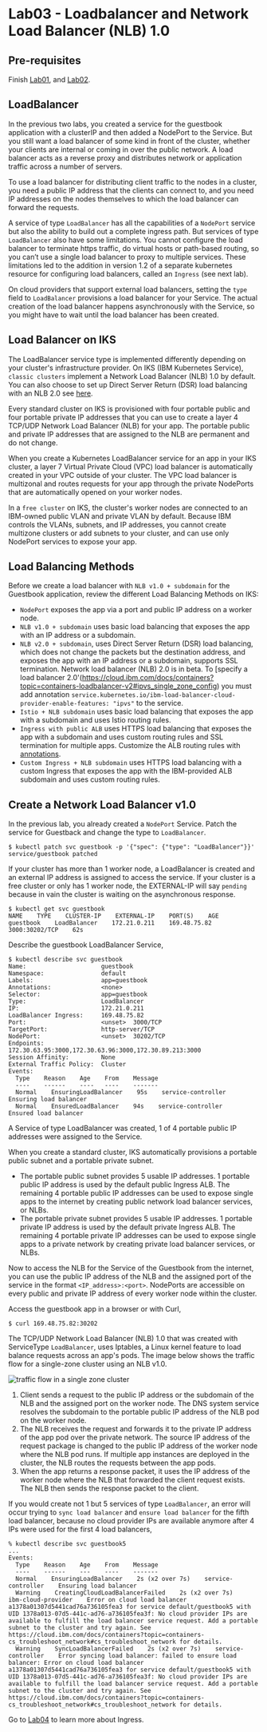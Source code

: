 # Lab03 - Loadbalancer and Network Load Balancer (NLB) 1.0

## Pre-requisites

Finish [Lab01](../Lab01/README.md), and [Lab02](../Lab02/README.md).

## LoadBalancer

In the previous two labs, you created a service for the guestbook application with a clusterIP and then added a NodePort to the Service. But you still want a load balancer of some kind in front of the cluster, whether your clients are internal or coming in over the public network. A load balancer acts as a reverse proxy and distributes network or application traffic across a number of servers.

To use a load balancer for distributing client traffic to the nodes in a cluster, you need a public IP address that the clients can connect to, and you need IP addresses on the nodes themselves to which the load balancer can forward the requests.

A service of type `LoadBalancer` has all the capabilities of a `NodePort` service but also the ability to build out a complete ingress path. But services of type `LoadBalancer` also have some limitations. You cannot configure the load balancer to terminate https traffic, do virtual hosts or path-based routing, so you can’t use a single load balancer to proxy to multiple services. These limitations led to the addition in version 1.2 of a separate kubernetes resource for configuring load balancers, called an `Ingress` (see next lab). 

On cloud providers that support external load balancers, setting the `type` field to `LoadBalancer` provisions a load balancer for your Service. The actual creation of the load balancer happens asynchronously with the Service, so you might have to wait until the load balancer has been created.

## Load Balancer on IKS

The LoadBalancer service type is implemented differently depending on your cluster's infrastructure provider. On IKS (IBM Kubernetes Service), `classic clusters` implement a Network Load Balancer (NLB) 1.0 by default. You can also choose to set up Direct Server Return (DSR) load balancing with an NLB 2.0 see [here](https://cloud.ibm.com/docs/containers?topic=containers-loadbalancer-v2).

Every standard cluster on IKS is provisioned with four portable public and four portable private IP addresses that you can use to create a layer 4 TCP/UDP Network Load Balancer (NLB) for your app. The portable public and private IP addresses that are assigned to the NLB are permanent and do not change. 

When you create a Kubernetes LoadBalancer service for an app in your IKS cluster, a layer 7 Virtual Private Cloud (VPC) load balancer is automatically created in your VPC outside of your cluster. The VPC load balancer is multizonal and routes requests for your app through the private NodePorts that are automatically opened on your worker nodes. 

In a `free cluster` on IKS, the cluster's worker nodes are connected to an IBM-owned public VLAN and private VLAN by default. Because IBM controls the VLANs, subnets, and IP addresses, you cannot create multizone clusters or add subnets to your cluster, and can use only NodePort services to expose your app.

## Load Balancing Methods

Before we create a load balancer with `NLB v1.0 + subdomain` for the Guestbook application, review the different Load Balancing Methods on IKS:

- `NodePort` exposes the app via a port and public IP address on a worker node.
- `NLB v1.0 + subdomain` uses basic load balancing that exposes the app with an IP address or a subdomain.
- `NLB v2.0 + subdomain`, uses Direct Server Return (DSR) load balancing, which does not change the packets but the destination address, and exposes the app with an IP address or a subdomain, supports SSL termination. Network load balancer (NLB) 2.0 is in beta. To [specify a load balancer 2.0'(https://cloud.ibm.com/docs/containers?topic=containers-loadbalancer-v2#ipvs_single_zone_config) you must add annotation `service.kubernetes.io/ibm-load-balancer-cloud-provider-enable-features: "ipvs"` to the service.
- `Istio + NLB subdomain` uses basic load balancing that exposes the app with a subdomain and uses Istio routing rules.
- `Ingress with public ALB` uses HTTPS load balancing that exposes the app with a subdomain and uses custom routing rules and SSL termination for multiple apps. Customize the ALB routing rules with [annotations](https://cloud.ibm.com/docs/containers?topic=containers-ingress_annotation).
- `Custom Ingress + NLB subdomain` uses HTTPS load balancing with a custom Ingress that exposes the app with the IBM-provided ALB subdomain and uses custom routing rules.

## Create a Network Load Balancer v1.0

In the previous lab, you already created a `NodePort` Service. Patch the service for Guestback and change the type to `LoadBalancer`.

```
$ kubectl patch svc guestbook -p '{"spec": {"type": "LoadBalancer"}}'
service/guestbook patched
```

If your cluster has more than 1 worker node, a LoadBalancer is created and an external IP address is assigned to access the service. If your cluster is a free cluster or only has 1 worker node, the EXTERNAL-IP will say `pending` because in vain the cluster is waiting on the asynchronous response.

```
$ kubectl get svc guestbook
NAME    TYPE    CLUSTER-IP    EXTERNAL-IP    PORT(S)    AGE
guestbook    LoadBalancer    172.21.0.211    169.48.75.82    3000:30202/TCP    62s
```

Describe the guestbook LoadBalancer Service,

```
$ kubectl describe svc guestbook
Name:                     guestbook
Namespace:                default
Labels:                   app=guestbook
Annotations:              <none>
Selector:                 app=guestbook
Type:                     LoadBalancer
IP:                       172.21.0.211
LoadBalancer Ingress:     169.48.75.82
Port:                     <unset>  3000/TCP
TargetPort:               http-server/TCP
NodePort:                 <unset>  30202/TCP
Endpoints:                172.30.63.95:3000,172.30.63.96:3000,172.30.89.213:3000
Session Affinity:         None
External Traffic Policy:  Cluster
Events:
  Type    Reason    Age    From    Message
  ----    ------    ----   ----    -------
  Normal    EnsuringLoadBalancer    95s    service-controller    Ensuring load balancer
  Normal    EnsuredLoadBalancer    94s    service-controller    Ensured load balancer
```

A Service of type LoadBalancer was created, 1 of 4 portable public IP addresses were assigned to the Service. 

When you create a standard cluster, IKS automatically provisions a portable public subnet and a portable private subnet. 

- The portable public subnet provides 5 usable IP addresses. 1 portable public IP address is used by the default public Ingress ALB. The remaining 4 portable public IP addresses can be used to expose single apps to the internet by creating public network load balancer services, or NLBs.
- The portable private subnet provides 5 usable IP addresses. 1 portable private IP address is used by the default private Ingress ALB. The remaining 4 portable private IP addresses can be used to expose single apps to a private network by creating private load balancer services, or NLBs.

Now to access the NLB for the Service of the Guestbook from the internet, you can use the public IP address of the NLB and the assigned port of the service in the format `<IP_address>:<port>`. NodePorts are accessible on every public and private IP address of every worker node within the cluster.

Access the guestbook app in a browser or with Curl,
```
$ curl 169.48.75.82:30202
```

The TCP/UDP Network Load Balancer (NLB) 1.0 that was created with ServiceType `LoadBalancer`, uses Iptables, a Linux kernel feature to load balance requests across an app's pods. The image below shows the traffic flow for a single-zone cluster using an NLB v1.0.

![traffic flow in a single zone cluster](../images/cs_loadbalancer_trafficflow-singlezone.png)

1. Client sends a request to the public IP address or the subdomain of the NLB and the assigned port on the worker node. The DNS system service resolves the subdomain to the portable public IP address of the NLB pod on the worker node.
2. The NLB receives the request and forwards it to the private IP address of the app pod over the private network. The source IP address of the request package is changed to the public IP address of the worker node where the NLB pod runs. If multiple app instances are deployed in the cluster, the NLB routes the requests between the app pods.
3. When the app returns a response packet, it uses the IP address of the worker node where the NLB that forwarded the client request exists. The NLB then sends the response packet to the client.

If you would create not 1 but 5 services of type `LoadBalancer`, an error will occur trying to `sync load balancer` and `ensure load balancer` for the fifth load balancer, because no cloud provider IPs are available anymore after 4 IPs were used for the first 4 load balancers,

```
% kubectl describe svc guestbook5  
...
Events:
  Type    Reason    Age    From    Message
  ----    ------    ---    ----    -------
  Normal    EnsuringLoadBalancer    2s (x2 over 7s)    service-controller    Ensuring load balancer
  Warning    CreatingCloudLoadBalancerFailed    2s (x2 over 7s)    ibm-cloud-provider    Error on cloud load balancer a1378a01307d5441cad76a736105fea3 for service default/guestbook5 with UID 1378a013-07d5-441c-ad76-a736105fea3f: No cloud provider IPs are available to fulfill the load balancer service request. Add a portable subnet to the cluster and try again. See https://cloud.ibm.com/docs/containers?topic=containers-cs_troubleshoot_network#cs_troubleshoot_network for details.
  Warning    SyncLoadBalancerFailed    2s (x2 over 7s)    service-controller    Error syncing load balancer: failed to ensure load balancer: Error on cloud load balancer a1378a01307d5441cad76a736105fea3 for service default/guestbook5 with UID 1378a013-07d5-441c-ad76-a736105fea3f: No cloud provider IPs are available to fulfill the load balancer service request. Add a portable subnet to the cluster and try again. See https://cloud.ibm.com/docs/containers?topic=containers-cs_troubleshoot_network#cs_troubleshoot_network for details.
  ```


Go to [Lab04](../Lab04/README.md) to learn more about Ingress.